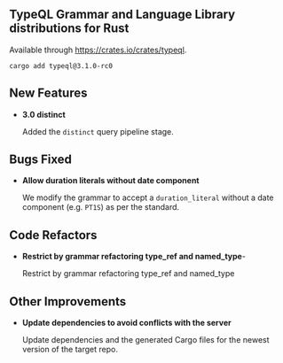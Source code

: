 
## TypeQL Grammar and Language Library distributions for Rust

Available through https://crates.io/crates/typeql.
```
cargo add typeql@3.1.0-rc0
```


## New Features
- **3.0 distinct**

  Added the `distinct` query pipeline stage.

## Bugs Fixed
- **Allow duration literals without date component**
  
  We modify the grammar to accept a `duration_literal` without a date component (e.g. `PT1S`) as per the standard. 
  
  

## Code Refactors
- **Restrict by grammar refactoring type_ref and named_type**- 
  
  Restrict by grammar refactoring type_ref and named_type
  
  

## Other Improvements
- **Update dependencies to avoid conflicts with the server**
  
  Update dependencies and the generated Cargo files for the newest version of the target repo.
